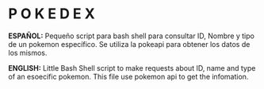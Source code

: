 # P O K E D E X

**ESPAÑOL:**
Pequeño script para bash shell para consultar ID, Nombre y tipo de un pokemon específico.
Se utiliza la pokeapi para obtener los datos de los mismos.

**ENGLISH:**
Little Bash Shell script to make requests about ID, name and type of an esoecific pokemon.
This file use pokemon api to get the infomation.
